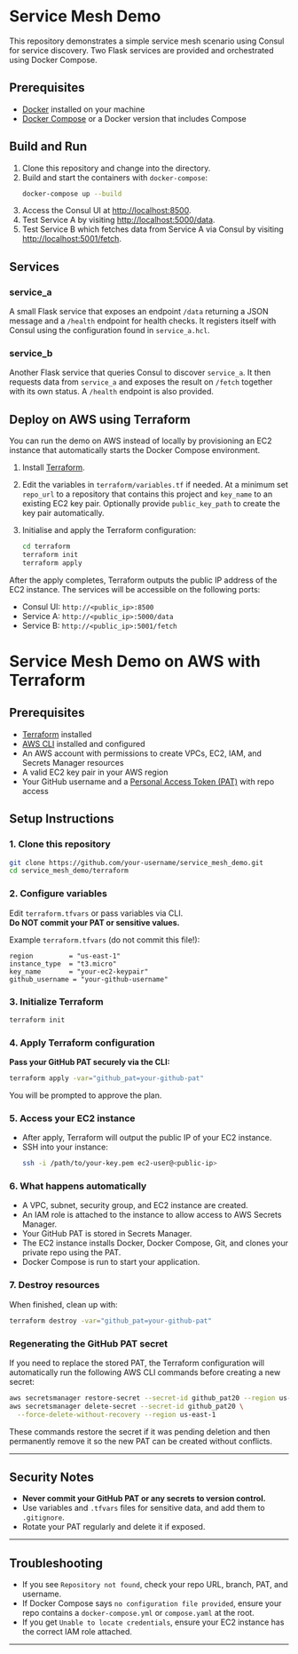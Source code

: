 # Service Mesh Demo

This repository demonstrates a simple service mesh scenario using Consul for service discovery. Two Flask services are provided and orchestrated using Docker Compose.

## Prerequisites

- [Docker](https://docs.docker.com/get-docker/) installed on your machine
- [Docker Compose](https://docs.docker.com/compose/install/) or a Docker version that includes Compose

## Build and Run

1. Clone this repository and change into the directory.
2. Build and start the containers with `docker-compose`:
   ```bash
   docker-compose up --build
   ```
3. Access the Consul UI at [http://localhost:8500](http://localhost:8500).
4. Test Service A by visiting [http://localhost:5000/data](http://localhost:5000/data).
5. Test Service B which fetches data from Service A via Consul by visiting [http://localhost:5001/fetch](http://localhost:5001/fetch).

## Services

### service_a

A small Flask service that exposes an endpoint `/data` returning a JSON message and a `/health` endpoint for health checks. It registers itself with Consul using the configuration found in `service_a.hcl`.

### service_b

Another Flask service that queries Consul to discover `service_a`. It then requests data from `service_a` and exposes the result on `/fetch` together with its own status. A `/health` endpoint is also provided.


## Deploy on AWS using Terraform

You can run the demo on AWS instead of locally by provisioning an EC2 instance
that automatically starts the Docker Compose environment.

1. Install [Terraform](https://www.terraform.io/downloads).
2. Edit the variables in `terraform/variables.tf` if needed. At a minimum set
   `repo_url` to a repository that contains this project and `key_name` to an
   existing EC2 key pair. Optionally provide `public_key_path` to create the key
   pair automatically.
3. Initialise and apply the Terraform configuration:

   ```bash
   cd terraform
   terraform init
   terraform apply
   ```

After the apply completes, Terraform outputs the public IP address of the EC2
instance. The services will be accessible on the following ports:

- Consul UI: `http://<public_ip>:8500`
- Service A: `http://<public_ip>:5000/data`
- Service B: `http://<public_ip>:5001/fetch`

# Service Mesh Demo on AWS with Terraform

## Prerequisites

- [Terraform](https://www.terraform.io/downloads.html) installed
- [AWS CLI](https://docs.aws.amazon.com/cli/latest/userguide/getting-started-install.html) installed and configured
- An AWS account with permissions to create VPCs, EC2, IAM, and Secrets Manager resources
- A valid EC2 key pair in your AWS region
- Your GitHub username and a [Personal Access Token (PAT)](https://github.com/settings/tokens) with repo access

## Setup Instructions

### 1. Clone this repository

```bash
git clone https://github.com/your-username/service_mesh_demo.git
cd service_mesh_demo/terraform
```

### 2. Configure variables

Edit `terraform.tfvars` or pass variables via CLI.  
**Do NOT commit your PAT or sensitive values.**

Example `terraform.tfvars` (do not commit this file!):
```hcl
region         = "us-east-1"
instance_type  = "t3.micro"
key_name       = "your-ec2-keypair"
github_username = "your-github-username"
```

### 3. Initialize Terraform

```bash
terraform init
```

### 4. Apply Terraform configuration

**Pass your GitHub PAT securely via the CLI:**
```bash
terraform apply -var="github_pat=your-github-pat"
```
You will be prompted to approve the plan.

### 5. Access your EC2 instance

- After apply, Terraform will output the public IP of your EC2 instance.
- SSH into your instance:
  ```bash
  ssh -i /path/to/your-key.pem ec2-user@<public-ip>
  ```

### 6. What happens automatically

- A VPC, subnet, security group, and EC2 instance are created.
- An IAM role is attached to the instance to allow access to AWS Secrets Manager.
- Your GitHub PAT is stored in Secrets Manager.
- The EC2 instance installs Docker, Docker Compose, Git, and clones your private repo using the PAT.
- Docker Compose is run to start your application.

### 7. Destroy resources

When finished, clean up with:
```bash
terraform destroy -var="github_pat=your-github-pat"
```

### Regenerating the GitHub PAT secret

If you need to replace the stored PAT, the Terraform configuration will
automatically run the following AWS CLI commands before creating a new
secret:

```bash
aws secretsmanager restore-secret --secret-id github_pat20 --region us-east-1
aws secretsmanager delete-secret --secret-id github_pat20 \
  --force-delete-without-recovery --region us-east-1
```

These commands restore the secret if it was pending deletion and then
permanently remove it so the new PAT can be created without conflicts.

---

## Security Notes

- **Never commit your GitHub PAT or any secrets to version control.**
- Use variables and `.tfvars` files for sensitive data, and add them to `.gitignore`.
- Rotate your PAT regularly and delete it if exposed.

---

## Troubleshooting

- If you see `Repository not found`, check your repo URL, branch, PAT, and username.
- If Docker Compose says `no configuration file provided`, ensure your repo contains a `docker-compose.yml` or `compose.yaml` at the root.
- If you get `Unable to locate credentials`, ensure your EC2 instance has the correct IAM role attached.

---
